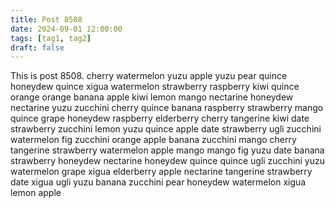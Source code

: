 ```yaml
---
title: Post 8508
date: 2024-09-01 12:00:00
tags: [tag1, tag2]
draft: false
---
```

This is post 8508.
cherry
watermelon
yuzu
apple
yuzu
pear
quince
honeydew
quince
xigua
watermelon
strawberry
raspberry
kiwi
quince
orange
orange
banana
apple
kiwi
lemon
mango
nectarine
honeydew
nectarine
yuzu
zucchini
cherry
quince
banana
raspberry
strawberry
mango
quince
grape
honeydew
raspberry
elderberry
cherry
tangerine
kiwi
date
strawberry
zucchini
lemon
yuzu
quince
apple
date
strawberry
ugli
zucchini
watermelon
fig
zucchini
orange
apple
banana
zucchini
mango
cherry
tangerine
strawberry
watermelon
apple
mango
mango
fig
yuzu
date
banana
strawberry
honeydew
nectarine
honeydew
quince
quince
ugli
zucchini
yuzu
watermelon
grape
xigua
elderberry
apple
nectarine
tangerine
strawberry
date
xigua
ugli
yuzu
banana
zucchini
pear
honeydew
watermelon
xigua
lemon
apple
